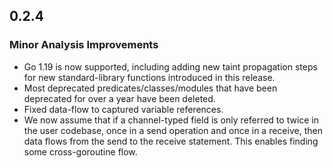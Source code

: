 ## 0.2.4

### Minor Analysis Improvements

* Go 1.19 is now supported, including adding new taint propagation steps for new standard-library functions introduced in this release.
* Most deprecated predicates/classes/modules that have been deprecated for over a year have been deleted.
* Fixed data-flow to captured variable references.
* We now assume that if a channel-typed field is only referred to twice in the user codebase, once in a send operation and once in a receive, then data flows from the send to the receive statement. This enables finding some cross-goroutine flow.
